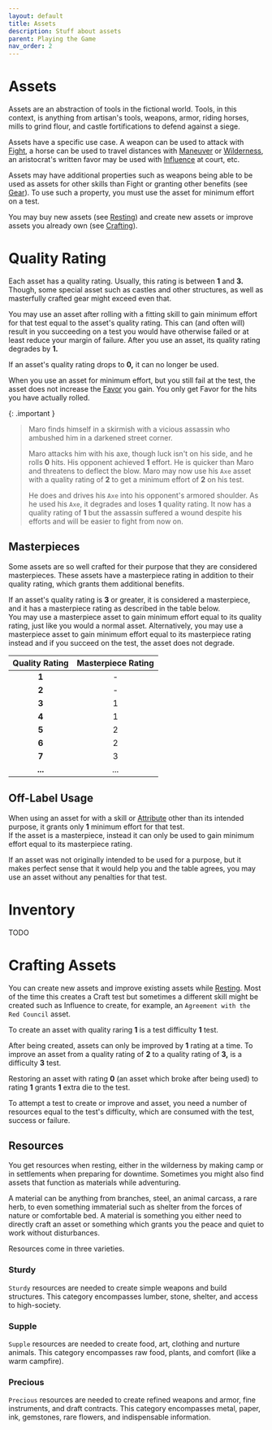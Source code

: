 ```yaml
---
layout: default
title: Assets
description: Stuff about assets
parent: Playing the Game
nav_order: 2
---
```


# Assets

Assets are an abstraction of tools in the fictional world. Tools, in this context, is anything from artisan's tools, weapons, armor, riding horses, mills to grind flour, and castle fortifications to defend against a siege.

Assets have a specific use case. A weapon can be used to attack with [Fight](/skill-list#fight), a horse can be used to travel distances with [Maneuver](/skill-list#maneuver) or [Wilderness](/skill-list#wilderness), an aristocrat's written favor may be used with [Influence](/skill-list#influence) at court, etc.

Assets may have additional properties such as weapons being able to be used as assets for other skills than Fight or granting other benefits (see [Gear](/gear)). To use such a property, you must use the asset for minimum effort on a test.

You may buy new assets (see [Resting](resting#crafting)) and create new assets or improve assets you already own (see [Crafting](/#crafting)).


# Quality Rating

Each asset has a quality rating. Usually, this rating is between **1** and **3.** Though, some special asset such as castles and other structures, as well as masterfully crafted gear might exceed even that.

You may use an asset after rolling with a fitting skill to gain minimum effort for that test equal to the asset's quality rating. This can (and often will) result in you succeeding on a test you would have otherwise failed or at least reduce your margin of failure. After you use an asset, its quality rating degrades by **1.**

If an asset's quality rating drops to **0,** it can no longer be used.

When you use an asset for minimum effort, but you still fail at the test, the asset does not increase the [Favor](/characters#favor) you gain. You only get Favor for the hits you have actually rolled.

{: .important }
> Maro finds himself in a skirmish with a vicious assassin who ambushed him in a darkened street corner.
> 
> Maro attacks him with his axe, though luck isn't on his side, and he rolls **0** hits. His opponent achieved **1** effort. He is quicker than Maro and threatens to deflect the blow. Maro may now use his `Axe` asset with a quality rating of **2** to get a minimum effort of **2** on his test.
> 
> He does and drives his `Axe` into his opponent's armored shoulder. As he used his `Axe`, it degrades and loses **1** quality rating. It now has a quality rating of **1** but the assassin suffered a wound despite his efforts and will be easier to fight from now on.


## Masterpieces

Some assets are so well crafted for their purpose that they are considered masterpieces. These assets have a masterpiece rating in addition to their quality rating, which grants them additional benefits.

If an asset's quality rating is **3** or greater, it is considered a masterpiece, and it has a masterpiece rating as described in the table below.  
You may use a masterpiece asset to gain minimum effort equal to its quality rating, just like you would a normal asset. Alternatively, you may use a masterpiece asset to gain minimum effort equal to its masterpiece rating instead and if you succeed on the test, the asset does not degrade.

| Quality Rating | Masterpiece Rating |
|:--------------:|:------------------:|
|     **1**      |         -          |
|     **2**      |         -          |
|     **3**      |         1          |
|     **4**      |         1          |
|     **5**      |         2          |
|     **6**      |         2          |
|     **7**      |         3          |
|    **...**     |        ...         |


## Off-Label Usage

When using an asset for with a skill or [Attribute](../characters#attributes) other than its intended purpose, it grants only **1** minimum effort for that test.  
If the asset is a masterpiece, instead it can only be used to gain minimum effort equal to its masterpiece rating.

If an asset was not originally intended to be used for a purpose, but it makes perfect sense that it would help you and the table agrees, you may use an asset without any penalties for that test.



# Inventory

TODO



# Crafting Assets

You can create new assets and improve existing assets while [Resting](resting#crafting). Most of the time this creates a Craft test but sometimes a different skill might be created such as Influence to create, for example, an `Agreement with the Red Council` asset.

To create an asset with quality raring **1** is a test difficulty **1** test.

After being created, assets can only be improved by **1** rating at a time. To improve an asset from a quality rating of **2** to a quality rating of **3,** is a difficulty **3** test.

Restoring an asset with rating **0** (an asset which broke after being used) to rating **1** grants **1** extra die to the test.

To attempt a test to create or improve and asset, you need a number of resources equal to the test's difficulty, which are consumed with the test, success or failure.

## Resources

You get resources when resting, either in the wilderness by making camp or in settlements when preparing for downtime. Sometimes you might also find assets that function as materials while adventuring.

A material can be anything from branches, steel, an animal carcass, a rare herb, to even something immaterial such as shelter from the forces of nature or comfortable bed. A material is something you either need to directly craft an asset or something which grants you the peace and quiet to work without disturbances. 

Resources come in three varieties.

### Sturdy

`Sturdy` resources are needed to create simple weapons and build structures. This category encompasses lumber, stone, shelter, and access to high-society.

### Supple

`Supple` resources are needed to create food, art, clothing and nurture animals. This category encompasses raw food, plants, and comfort (like a warm campfire).

### Precious

`Precious` resources are needed to create refined weapons and armor, fine instruments, and draft contracts. This category encompasses metal, paper, ink, gemstones, rare flowers, and indispensable information.
